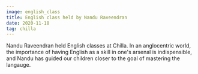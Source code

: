 ```yaml
---
image: english_class
title: English class held by Nandu Raveendran
date: 2020-11-18
tag: chilla
---
```

Nandu Raveendran held English classes at Chilla. In an anglocentric world, 
the importance of having English as a skill in one's arsenal is indispensible,
and Nandu has guided our children closer to the goal of mastering the langauge.